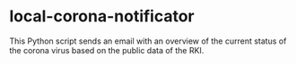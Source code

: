 # local-corona-notificator
This Python script sends an email with an overview of the current status of the corona virus based on the public data of the RKI.
